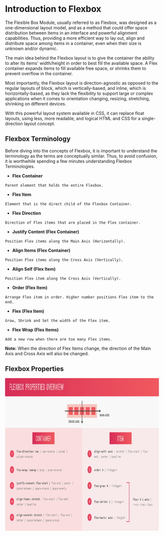 # Introduction to Flexbox

The Flexible Box Module, usually referred to as Flexbox, was designed as a one-dimensional layout model, and as a method that could offer space distribution between items in an interface and powerful alignment capabilities. Thus, providing a more efficient way to lay out, align and distribute space among items in a container, even when their size is unknown and/or dynamic.

The main idea behind the Flexbox layout is to give the container the ability to alter its items' width/height in order to best fill the available space. A Flex container expands items to fill available free space, or shrinks them to prevent overflow in the container.

Most importantly, the Flexbox layout is direction-agnostic as opposed to the regular layouts of block, which is vertically-based, and inline, which is horizontally-based, as they lack the flexibility to support large or complex applications when it comes to orientation changing, resizing, stretching, shrinking on different devices.

With this powerful layout system available in CSS, it can replace float layouts, using less, more readable, and logical HTML and CSS for a single-direction layout concept.

## Flexbox Terminology

Before diving into the concepts of Flexbox, it is important to understand the terminology as the terms are conceptually similar. Thus, to avoid confusion, it is worthwhile spending a few minutes understanding Flexbox Terminologies.

- **Flex Container**
```
Parent element that holds the entire Flexbox.
```

- **Flex Item**
```
Element that is the direct child of the Flexbox Container.
```

- **Flex Direction**
```
Direction of Flex items that are placed in the Flex container.
```

- **Justify Content (Flex Container)**
```
Position Flex items along the Main Axis (Horizontally).
```

- **Align Items (Flex Container)**
```
Position Flex items along the Cross Axis (Vertically).
```

- **Align Self (Flex Item)**
```
Position Flex item along the Cross Axis (Vertically).
```

- **Order (Flex Item)**
```
Arrange Flex item in order. Higher number positions Flex item to the end.
```

- **Flex (Flex Item)**
```
Grow, Shrink and Set the width of the Flex item.
```

- **Flex Wrap (Flex Items)**
```
Add a new row when there are too many Flex items.
```

**Note:** When the direction of Flex Items change, the direction of the Main Axis and Cross Axis will also be changed.


## Flexbox Properties

<img src="./img/CSS Properties.PNG" width="1000px" height="500px" title="CSS Properties Image">